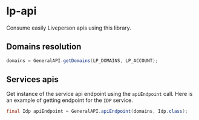 # lp-api

Consume easily Liveperson apis using this library.

## Domains resolution

```java
domains = GeneralAPI.getDomains(LP_DOMAINS, LP_ACCOUNT);
```

## Services apis

Get instance of the service api endpoint using the ``apiEndpoint`` call.
Here is an example of getting endpoint for the ``IDP`` service.

```java
final Idp apiEndpoint = GeneralAPI.apiEndpoint(domains, Idp.class);
```

    
